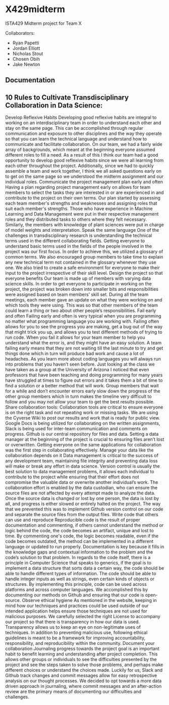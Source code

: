 # X429midterm
ISTA429 Midterm project for Team X

Collaborators:
- Ryan Papetti
- Jordan Elliott
- Nicholas Stout
- Chosen Obih
- Jake Newton 


## Documentation


## 10 Rules to Cultivate Transdisciplinary Collaboration in Data Science:

Develop Reflexive Habits
Developing good reflexive habits are integral to working on an interdisciplinary team in order to understand each other and stay on the same page. This can be accomplished through regular communication and exposure to other disciplines and the way they operate so that you can learn the technical language and understand how to communicate and facilitate collaboration. On our team, we had a fairly wide array of backgrounds, which meant at the beginning everyone assumed different roles to fill a need. As a result of this I think our team had a good opportunity to develop good reflexive habits since we were all learning from each other throughout the project. Additionally, since we had to quickly assemble a team and  work together, I think we all asked questions early on to get on the same page so we understood the midterm assignment and our individual roles. 
Communicate the project management plan early and often
Having a plan regarding project management early on allows for team members to select the tasks they are interested in or are experienced in and contribute to the project on their own terms. Our plan started by assessing each team member's strengths and weaknesses and assigning roles that suit each member's strengths. Those who have experience in Machine Learning and Data Management were put in their respective management roles and they distributed tasks to others where they felt necessary. Similarly, the members with knowledge of plant sciences were put in charge of model weights and interpretation.
Speak the same language
One of the challenges in transdisciplinary research is understanding the technical terms used in the different collaborating fields. Getting everyone to understand basic terms used in the fields of the people involved in the project was our first focus. In order to achieve this, we utilized a glossary of common terms. We also encouraged group members to take time to explain any new technical term not contained in the glossary whenever they use one. We also tried to create a safe environment for everyone to make their input to the project irrespective of their skill level.
Design the project so that everyone benefits
Our team is  made up of members with varying data science skills. In order to get everyone to participate in working on the project, the project was broken down into smaller bits and responsibilities were assigned based on team members’ skill set. During all the team meetings, each member gave an update on what they were working on and which tools they were using. This was so that other members of the team could learn a thing or two about other people’s responsibilities.
Fail early and often
Failing early and often is very typical when you are programming no matter what programming language you are working with. Failing often allows for you to see the progress you are making, get a bug out of the way that might trick you up, and allows you to test different methods of trying to run code. When you fail it allows for your team member to help you understand what the error is, and they might have an easy solution. A team failing early means that they are not waiting till the last minute to try and get things done which in turn will produce bad work and cause a lot of headaches. As you learn more about coding languages you will always run into problems that you haven’t seen before. Just looking at the class we have taken as a group at the University of Arizona I noticed that even professors that have been teaching and doing programming for many years have struggled at times to figure out errors and it takes them a bit of time to find a solution or a better method that will work.  Group members that wait for a while and don’t encounter errors early slow down the progress of the other group members which in turn makes the timeline very difficult to follow and you may not allow your team to get the best results possible.
Share collaboration tools:
Collaboration tools are critical to ensure everyone is on the right task and not repeating work or missing tasks. We are using the Cyverse Wiki to post our results and work that is ready for public view. Google Docs is being utilized for collaborating on the written assignments, Slack is being used for inter-team communication and comments on progress. Github is our central repository for files and data. Setting a data manager at the beginning of the project is crucial to ensuring files aren’t lost or overwritten. Getting everyone on the same applications for collaboration was the first step in collaborating effectively.
Manage your data like the collaboration depends on it
Data management is critical to the success of any development team, maintaining file integrity and preventing data loss will make or break any effort in data science. Version control is usually the best solution to data management problems, it allows each individual to contribute to the project while ensuring that their effort does not compromise the valuable data or overwrite another individual’s work. The collaboration effort is enabled by the data custodian, who can ensure the source files are not affected by every attempt made to analyze the data. Once the source data is changed or lost by one person, the data is lost by all, and progress is either slowed or entirely halted on the project. The way that we prevented this was to implement Github version control on our code and separate the source files from the output files.
Write code that others can use and reproduce
Reproducible code is the result of proper documentation and commenting, if others cannot understand the method or logic behind the code, the code becomes an artifact, unique and lost to time. By commenting one's code, the logic becomes readable, even if the code becomes outdated, the method can be implemented in a different language or updated to run properly. Documentation is key because it fills in the knowledge gaps and contextual information to the problem and the code’s solution to that problem. In regards to the code itself, there is a principle in Computer Science that speaks to generics, if the goal is to implement a data structure that sorts data a certain way, the code should be able to handle different types of information. The code should be able to handle integer inputs as well as strings, even certain kinds of objects or structures. By implementing this principle, code can be used across platforms and across computer languages. We accomplished this by documenting our methods on Github and ensuring that our code is open-source.
Observe ethical hygiene
As mentioned in the website, keeping in mind how our techniques and practices could be used outside of our intended application helps ensure those techniques are not used for malicious purposes. We carefully selected the right License to accompany our project so that there is transparency in how our data is used. Transparency allows us to keep an eye on non-legitimate uses of techniques. In addition to preventing malicious use, following ethical guidelines is meant to be a framework for improving accountability, responsibility, and reproducibility within the community. 
Document your collaboration
Journaling progress towards the project goal is an important habit to benefit learning and understanding after project completion. This allows other groups or individuals to see the difficulties presented by the project and see the steps taken to solve those problems, and perhaps make different choices or understand the choices made. Luckily for us, Slack and Github track changes and commit messages allow for easy retrospective analysis on our thought processes. We decided to opt towards a more data driven approach in journaling, where commit messages and an after-action review are the primary means of documenting our difficulties and challenges.
